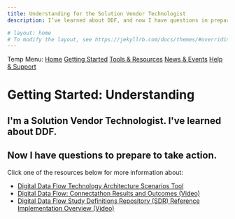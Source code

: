 ```yaml
---
title: Understanding for the Solution Vendor Technologist
description: I’ve learned about DDF, and now I have questions in preparation for taking action

# layout: home
# To modify the layout, see https://jekyllrb.com/docs/themes/#overriding-theme-defaults
---
```

Temp Menu: [Home](test.md) [Getting Started](get-started.md) [Tools & Resources](tools-resources.md) [News & Events](news-events.md) [Help & Support](help-support.md)

# Getting Started: Understanding

## I'm a Solution Vendor Technologist.  I've learned about DDF. 
## Now I have questions to prepare to take action.
Click one of the resources below for more information about:
- [Digital Data Flow Technology Architecture Scenarios Tool](https://github.com/transcelerate/ddf-home/blob/main/documents/DDF%20Technology%20Architecture%20Scenarios%20Tool%20-%20CLEAN_FINAL.pdf)
- [Digital Data Flow: Connectathon Results and Outcomes (Video)](https://www.youtube.com/watch?v=IbmGLtfAW9o)
- [Digital Data Flow Study Definitions Repository (SDR) Reference Implementation Overview (Video)](https://www.youtube.com/watch?v=BQfI-u9QHvM)

